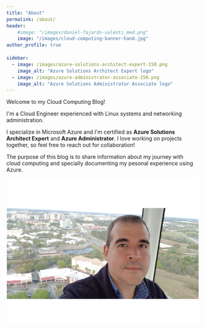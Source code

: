 ```yaml
---
title: "About"
permalink: /about/
header:
    #image: "/images/daniel-fajardo-valenti_med.png"
    image: "/images/cloud-computing-banner-hand.jpg"
author_profile: true

sidebar:
  - image: /images/azure-solutions-architect-expert-150.png
    image_alt: "Azure Solutions Architect Expert logo"
  - image: /images/azure-administrator-associate-150.png
    image_alt: "Azure Solutions Administrator Associate logo"
---
```

Welcome to my Cloud Computing Blog!

I'm a Cloud Engineer experienced with Linux systems and networking administration.

I specialize in Microsoft Azure and I'm certified as **Azure Solutions Architect Expert** and **Azure Administrator**. I love working on projects together, so feel free to reach out for collaboration!

The purpose of this blog is to share information about my journey with cloud computing and specially documenting my pesonal experience using Azure.

![Daniel Fajardo Valenti picture](/images/daniel-fajardo-valenti_med.png)
